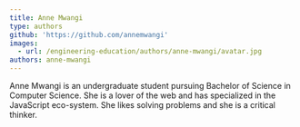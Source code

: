 ```yaml
---
title: Anne Mwangi
type: authors
github: 'https://github.com/annemwangi'
images:
  - url: /engineering-education/authors/anne-mwangi/avatar.jpg
authors: anne-mwangi
---
```

Anne Mwangi is an undergraduate student pursuing Bachelor of Science in Computer Science. She is a lover of the web and has specialized in the JavaScript eco-system. She likes solving problems and she is a critical thinker.
